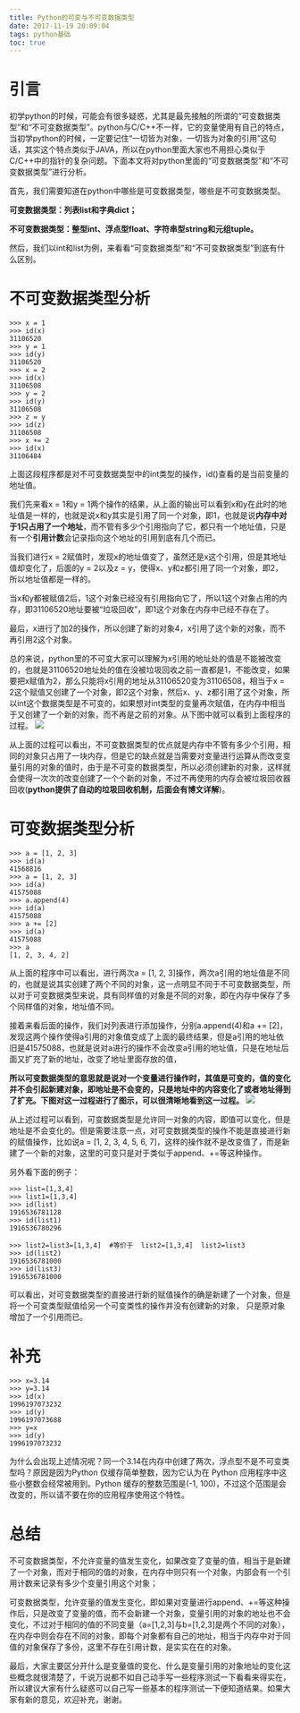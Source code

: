 ```yaml
---
title: Python的可变与不可变数据类型
date: 2017-11-19 20:09:04
tags: python基础
toc: true
---
```

# 引言
初学python的时候，可能会有很多疑惑，尤其是最先接触的所谓的“可变数据类型”和“不可变数据类型”。python与C/C++不一样，它的变量使用有自己的特点，当初学python的时候，一定要记住“一切皆为对象，一切皆为对象的引用”这句话，其实这个特点类似于JAVA，所以在python里面大家也不用担心类似于C/C++中的指针的复杂问题。下面本文将对python里面的“可变数据类型”和“不可变数据类型”进行分析。

首先，我们需要知道在python中哪些是可变数据类型，哪些是不可变数据类型。

**可变数据类型：列表list和字典dict；**

**不可变数据类型：整型int、浮点型float、字符串型string和元组tuple。**

然后，我们以int和list为例，来看看“可变数据类型”和“不可变数据类型”到底有什么区别。
# 不可变数据类型分析

	>>> x = 1    
	>>> id(x)    
	31106520    
	>>> y = 1    
	>>> id(y)    
	31106520    
	>>> x = 2    
	>>> id(x)    
	31106508    
	>>> y = 2    
	>>> id(y)    
	31106508    
	>>> z = y    
	>>> id(z)    
	31106508   
	>>> x += 2    
	>>> id(x)    
	31106484 

上面这段程序都是对不可变数据类型中的int类型的操作，id()查看的是当前变量的地址值。

我们先来看x = 1和y = 1两个操作的结果，从上面的输出可以看到x和y在此时的地址值是一样的，也就是说x和y其实是引用了同一个对象，即1，也就是说**内存中对于1只占用了一个地址**，而不管有多少个引用指向了它，都只有一个地址值，只是有一个**引用计数**会记录指向这个地址的引用到底有几个而已。

当我们进行x = 2赋值时，发现x的地址值变了，虽然还是x这个引用，但是其地址值却变化了，后面的y = 2以及z = y，使得x、y和z都引用了同一个对象，即2，所以地址值都是一样的。

当x和y都被赋值2后，1这个对象已经没有引用指向它了，所以1这个对象占用的内存，即31106520地址要被“垃圾回收”，即1这个对象在内存中已经不存在了。

最后，x进行了加2的操作，所以创建了新的对象4，x引用了这个新的对象，而不再引用2这个对象。

总的来说，python里的不可变大家可以理解为x引用的地址处的值是不能被改变的，也就是31106520地址处的值在没被垃圾回收之前一直都是1，不能改变，如果要把x赋值为2，那么只能将x引用的地址从31106520变为31106508，相当于x = 2这个赋值又创建了一个对象，即2这个对象，然后x、y、z都引用了这个对象，所以int这个数据类型是不可变的，如果想对int类型的变量再次赋值，在内存中相当于又创建了一个新的对象，而不再是之前的对象。从下图中就可以看到上面程序的过程。
![](https://i.imgur.com/44gY2jF.png)

从上面的过程可以看出，不可变数据类型的优点就是内存中不管有多少个引用，相同的对象只占用了一块内存，但是它的缺点就是当需要对变量进行运算从而改变变量引用的对象的值时，由于是不可变的数据类型，所以必须创建新的对象，这样就会使得一次次的改变创建了一个个新的对象，不过不再使用的内存会被垃圾回收器回收(**python提供了自动的垃圾回收机制，后面会有博文详解**)。

# 可变数据类型分析

	>>> a = [1, 2, 3]    
	>>> id(a)    
	41568816    
	>>> a = [1, 2, 3]    
	>>> id(a)    
	41575088    
	>>> a.append(4)    
	>>> id(a)    
	41575088    
	>>> a += [2]    
	>>> id(a)    
	41575088    
	>>> a    
	[1, 2, 3, 4, 2]  

从上面的程序中可以看出，进行两次a = [1, 2, 3]操作，两次a引用的地址值是不同的，也就是说其实创建了两个不同的对象，这一点明显不同于不可变数据类型，所以对于可变数据类型来说，具有同样值的对象是不同的对象，即在内存中保存了多个同样值的对象，地址值不同。

接着来看后面的操作，我们对列表进行添加操作，分别a.append(4)和a += [2]，发现这两个操作使得a引用的对象值变成了上面的最终结果，但是a引用的地址依旧是41575088，也就是说对a进行的操作不会改变a引用的地址值，只是在地址后面又扩充了新的地址，改变了地址里面存放的值，

**所以可变数据类型的意思就是说对一个变量进行操作时，其值是可变的，值的变化并不会引起新建对象，即地址是不会变的，只是地址中的内容变化了或者地址得到了扩充。下图对这一过程进行了图示，可以很清晰地看到这一过程。**
![](https://i.imgur.com/aSEf24o.png)

从上述过程可以看到，可变数据类型是允许同一对象的内容，即值可以变化，但是地址是不会变化的。但是需要注意一点，对可变数据类型的操作不能是直接进行新的赋值操作，比如说a = [1, 2, 3, 4, 5, 6, 7]，这样的操作就不是改变值了，而是新建了一个新的对象，这里的可变只是对于类似于append、+=等这种操作。

另外看下面的例子：

	>>> list=[1,3,4]
	>>> list1=[1,3,4]
	>>> id(list)
	1916536781128
	>>> id(list1)
	1916536780296

	>>> list2=list3=[1,3,4]  #等价于  list2=[1,3,4]  list2=list3
	>>> id(list2)
	1916536781000
	>>> id(list3)
	1916536781000
可以看出，对可变数据类型的直接进行新的赋值操作的确是新建了一个对象，但是将一个可变类型赋值给另一个可变类性的操作并没有创建新的对象，
只是原对象增加了一个引用而已。
# 补充

	>>> x=3.14
	>>> y=3.14
	>>> id(x) 
	1996197073232
	>>> id(y)
	1996197073688
	>>> y=x
	>>> id(y)
	1996197073232

为什么会出现上述情况呢？同一个3.14在内存中创建了两次，浮点型不是不可变类型吗？原因是因为Python 仅缓存简单整数，因为它认为在 Python 应用程序中这些小整数会经常被用到。Python 缓存的整数范围是(-1, 100)，不过这个范围是会改变的，所以请不要在你的应用程序使用这个特性。

# 总结

不可变数据类型，不允许变量的值发生变化，如果改变了变量的值，相当于是新建了一个对象，而对于相同的值的对象，在内存中则只有一个对象，内部会有一个引用计数来记录有多少个变量引用这个对象；

可变数据类型，允许变量的值发生变化，即如果对变量进行append、+=等这种操作后，只是改变了变量的值，而不会新建一个对象，变量引用的对象的地址也不会变化，不过对于相同的值的不同变量（a=[1,2,3]与b=[1,2,3]是两个不同的对象），在内存中则会存在不同的对象，即每个对象都有自己的地址，相当于内存中对于同值的对象保存了多份，这里不存在引用计数，是实实在在的对象。

最后，大家主要区分开什么是变量值的变化、什么是变量引用的对象地址的变化这些概念就很清楚了，千说万说都不如自己动手写一些程序测试一下看看来得实在，所以建议大家有什么疑惑可以自己写一些基本的程序测试一下便知道结果。如果大家有新的意见，欢迎补充，谢谢。